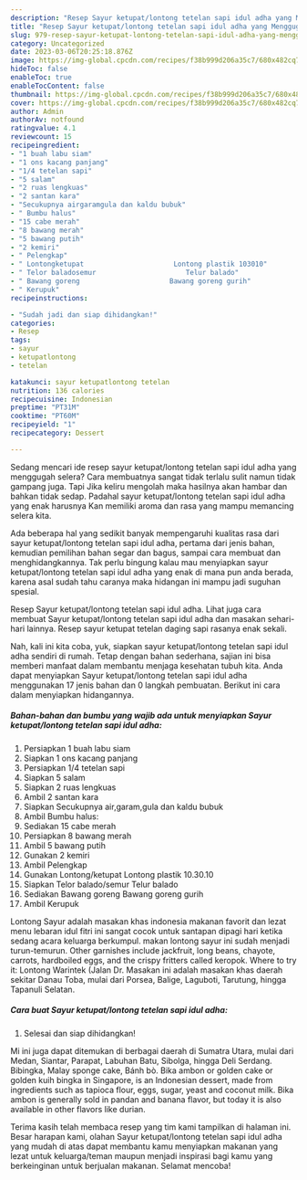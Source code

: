 ```yaml
---
description: "Resep Sayur ketupat/lontong tetelan sapi idul adha yang Menggugah Selera, Buat Buka Puasa}"
title: "Resep Sayur ketupat/lontong tetelan sapi idul adha yang Menggugah Selera, Buat Buka Puasa}"
slug: 979-resep-sayur-ketupat-lontong-tetelan-sapi-idul-adha-yang-menggugah-selera-buat-buka-puasa
category: Uncategorized
date: 2023-03-06T20:25:18.876Z
image: https://img-global.cpcdn.com/recipes/f38b999d206a35c7/680x482cq70/sayur-ketupatlontong-tetelan-sapi-idul-adha-foto-resep-utama.jpg
hideToc: false
enableToc: true
enableTocContent: false
thumbnail: https://img-global.cpcdn.com/recipes/f38b999d206a35c7/680x482cq70/sayur-ketupatlontong-tetelan-sapi-idul-adha-foto-resep-utama.jpg
cover: https://img-global.cpcdn.com/recipes/f38b999d206a35c7/680x482cq70/sayur-ketupatlontong-tetelan-sapi-idul-adha-foto-resep-utama.jpg
author: Admin
authorAv: notfound
ratingvalue: 4.1
reviewcount: 15
recipeingredient:
- "1 buah labu siam"
- "1 ons kacang panjang"
- "1/4 tetelan sapi"
- "5 salam"
- "2 ruas lengkuas"
- "2 santan kara"
- "Secukupnya airgaramgula dan kaldu bubuk"
- " Bumbu halus"
- "15 cabe merah"
- "8 bawang merah"
- "5 bawang putih"
- "2 kemiri"
- " Pelengkap"
- " Lontongketupat                      Lontong plastik 103010"
- " Telor baladosemur                      Telur balado"
- " Bawang goreng                      Bawang goreng gurih"
- " Kerupuk"
recipeinstructions:

- "Sudah jadi dan siap dihidangkan!"
categories:
- Resep
tags:
- sayur
- ketupatlontong
- tetelan

katakunci: sayur ketupatlontong tetelan 
nutrition: 136 calories
recipecuisine: Indonesian
preptime: "PT31M"
cooktime: "PT60M"
recipeyield: "1"
recipecategory: Dessert

---
```



Sedang mencari ide resep sayur ketupat/lontong tetelan sapi idul adha yang menggugah selera? Cara membuatnya sangat tidak terlalu sulit namun tidak gampang juga. Tapi Jika keliru mengolah maka hasilnya akan hambar dan bahkan tidak sedap. Padahal sayur ketupat/lontong tetelan sapi idul adha yang enak harusnya Kan memiliki aroma dan rasa yang mampu memancing selera kita.


Ada beberapa hal yang sedikit banyak mempengaruhi kualitas rasa dari sayur ketupat/lontong tetelan sapi idul adha, pertama dari jenis bahan, kemudian pemilihan bahan segar dan bagus, sampai cara membuat dan menghidangkannya. Tak perlu bingung kalau mau menyiapkan sayur ketupat/lontong tetelan sapi idul adha yang enak di mana pun anda berada, karena asal sudah tahu caranya maka hidangan ini mampu jadi suguhan spesial.

Resep Sayur ketupat/lontong tetelan sapi idul adha. Lihat juga cara membuat Sayur ketupat/lontong tetelan sapi idul adha dan masakan sehari-hari lainnya. Resep sayur ketupat tetelan daging sapi rasanya enak sekali.


Nah, kali ini kita coba, yuk, siapkan sayur ketupat/lontong tetelan sapi idul adha sendiri di rumah. Tetap dengan bahan sederhana, sajian ini bisa memberi manfaat dalam membantu menjaga kesehatan tubuh kita. Anda dapat menyiapkan Sayur ketupat/lontong tetelan sapi idul adha menggunakan 17 jenis bahan dan 0 langkah pembuatan. Berikut ini cara dalam menyiapkan hidangannya.

<!--inarticleads1-->

##### Bahan-bahan dan bumbu yang wajib ada untuk menyiapkan Sayur ketupat/lontong tetelan sapi idul adha:

1. Persiapkan 1 buah labu siam
1. Siapkan 1 ons kacang panjang
1. Persiapkan 1/4 tetelan sapi
1. Siapkan 5 salam
1. Siapkan 2 ruas lengkuas
1. Ambil 2 santan kara
1. Siapkan Secukupnya air,garam,gula dan kaldu bubuk
1. Ambil  Bumbu halus:
1. Sediakan 15 cabe merah
1. Persiapkan 8 bawang merah
1. Ambil 5 bawang putih
1. Gunakan 2 kemiri
1. Ambil  Pelengkap
1. Gunakan  Lontong/ketupat                      Lontong plastik 10.30.10
1. Siapkan  Telor balado/semur                      Telur balado
1. Sediakan  Bawang goreng                      Bawang goreng gurih
1. Ambil  Kerupuk


Lontong Sayur adalah masakan khas indonesia makanan favorit dan lezat menu lebaran idul fitri ini sangat cocok untuk santapan dipagi hari ketika sedang acara keluarga berkumpul. makan lontong sayur ini sudah menjadi turun-temurun. Other garnishes include jackfruit, long beans, chayote, carrots, hardboiled eggs, and the crispy fritters called keropok. Where to try it: Lontong Warintek (Jalan Dr. Masakan ini adalah masakan khas daerah sekitar Danau Toba, mulai dari Porsea, Balige, Laguboti, Tarutung, hingga Tapanuli Selatan. 

<!--inarticleads2-->

##### Cara buat Sayur ketupat/lontong tetelan sapi idul adha:


1. Selesai dan siap dihidangkan!

Mi ini juga dapat ditemukan di berbagai daerah di Sumatra Utara, mulai dari Medan, Siantar, Parapat, Labuhan Batu, Sibolga, hingga Deli Serdang. Bibingka, Malay sponge cake, Bánh bò. Bika ambon or golden cake or golden kuih bingka in Singapore, is an Indonesian dessert, made from ingredients such as tapioca flour, eggs, sugar, yeast and coconut milk. Bika ambon is generally sold in pandan and banana flavor, but today it is also available in other flavors like durian. 

Terima kasih telah membaca resep yang tim kami tampilkan di halaman ini. Besar harapan kami, olahan Sayur ketupat/lontong tetelan sapi idul adha yang mudah di atas dapat membantu kamu menyiapkan makanan yang lezat untuk keluarga/teman maupun menjadi inspirasi bagi kamu yang berkeinginan untuk berjualan makanan. Selamat mencoba!
